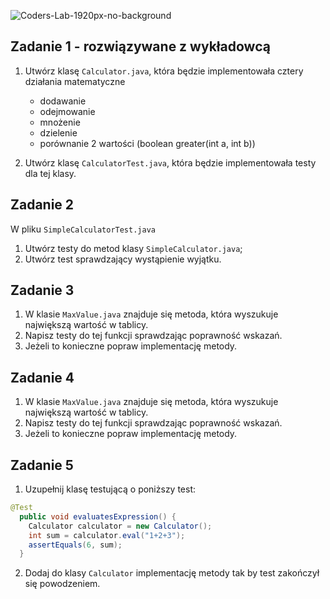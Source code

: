 ![Coders-Lab-1920px-no-background](https://user-images.githubusercontent.com/152855/73064373-5ed69780-3ea1-11ea-8a71-3d370a5e7dd8.png)


## Zadanie 1 - rozwiązywane z wykładowcą

1. Utwórz klasę `Calculator.java`, która będzie implementowała cztery działania matematyczne 
	* dodawanie
	* odejmowanie
	* mnożenie 
	* dzielenie
	* porównanie 2 wartości (boolean greater(int a, int b))

2. Utwórz klasę `CalculatorTest.java`, która będzie implementowała testy dla tej klasy.

## Zadanie 2

W pliku `SimpleCalculatorTest.java`

1. Utwórz testy do metod klasy `SimpleCalculator.java`;
2. Utwórz test sprawdzający wystąpienie wyjątku.

## Zadanie 3

1. W klasie `MaxValue.java` znajduje się metoda, która wyszukuje największą wartość w tablicy.
2. Napisz testy do tej funkcji sprawdzając poprawność wskazań.
3. Jeżeli to konieczne popraw implementację metody.

## Zadanie 4

1. W klasie `MaxValue.java` znajduje się metoda, która wyszukuje największą wartość w tablicy.
2. Napisz testy do tej funkcji sprawdzając poprawność wskazań.
3. Jeżeli to konieczne popraw implementację metody.

## Zadanie 5

1. Uzupełnij klasę testującą o poniższy test:
````java
@Test
  public void evaluatesExpression() {
    Calculator calculator = new Calculator();
    int sum = calculator.eval("1+2+3");
    assertEquals(6, sum);
  }

````
2. Dodaj do klasy `Calculator` implementację metody tak by test zakończył się powodzeniem.

